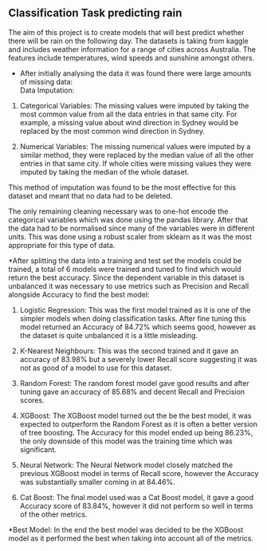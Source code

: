## Classification Task predicting rain

The aim of this project is to create models that will best predict whether there will be rain on the following day. The datasets is taking from kaggle and includes weather information for a range of cities across Australia. The features include temperatures, wind speeds and sunshine amongst others.


* After initially analysing the data it was found there were large amounts of missing data: <br>
Data Imputation: <br>
1. Categorical Variables: The missing values were imputed by taking the most common value from all the data entries in that same city. For example, a missing value about wind direction in Sydney would be replaced by the most common wind direction in Sydney.<br>

2. Numerical Variables: The missing numerical values were imputed by a similar method, they were replaced by the median value of all the other entries in that same city. If whole cities were missing values they were imputed by taking the median of the whole dataset. <br>

This method of imputation was found to be the most effective for this dataset and meant that no data had to be deleted. <br>

The only remaining cleaning necessary was to one-hot encode the categorical variables which was done using the pandas library. After that the data had to be normalised since many of the variables were in different units. This was done using a robust scaler from sklearn as it was the most appropriate for this type of data.

*After splitting the data into a training and test set the models could be trained, a total of 6 models were trained and tuned to find which would return the best accuracy. Since the dependent variable in this dataset is unbalanced it was necessary to use metrics such as Precision and Recall alongside Accuracy to find the best model: <br>

1. Logistic Regression: This was the first model trained as it is one of the simpler models when doing classification tasks. After fine tuning this model returned an Accuracy of 84.72% which seems good, however as the dataset is quite unbalanced it is a little misleading.

2. K-Nearest Neighbours: This was the second trained and it gave an accuracy of 83.98% but a severely lower Recall score suggesting it was not as good of a model to use for this dataset.

3. Random Forest: The random forest model gave good results and after tuning gave an accuracy of 85.68% and decent Recall and Precision scores.

4. XGBoost: The XGBoost model turned out the be the best model, it was expected to outperform the Random Forest as it is often a better version of tree boosting. The Accuracy for this model ended up being 86.23%, the only downside of this model was the training time which was significant.

5. Neural Network: The Neural Network model closely matched the previous XGBoost model in terms of Recall score, however the Accuracy was substantially smaller coming in at 84.46%.

6. Cat Boost: The final model used was a Cat Boost model, it gave a good Accuracy score of 83.84%, however it did not perform so well in terms of the other metrics.

*Best Model: In the end the best model was decided to be the XGBoost model as it performed the best when taking into account all of the metrics.
